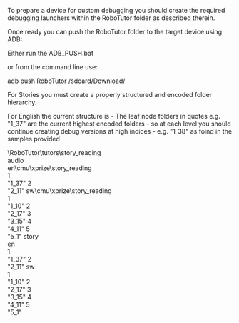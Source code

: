 To prepare a device for custom debugging you should create the required debugging launchers within the RoboTutor folder as described therein.

Once ready you can push the RoboTutor folder to the target device using ADB:

Either run the ADB_PUSH.bat 

or from the command line use:

adb push RoboTutor /sdcard/Download/


For Stories you must create a properly structured and encoded folder hierarchy.

For English the current structure is - The leaf node folders in quotes e.g. "1_37" are the current highest encoded folders - so at each level you should continue creating debug versions at high indices - e.g. "1_38"  as foind in the samples provided

\RoboTutor\tutors\story_reading\
								audio\
										en\cmu\xprize\story_reading\
																	1\
																		"1_37"
																	2\
																		"2_11"
										sw\cmu\xprize\story_reading\
																	1\
																		"1_10"
																	2\
																		"2_17"
																	3\
																		"3_15"
																	4\
																		"4_11"
																	5\
																		"5_1"
								story\
										en\
											1\
												"1_37"
											2\
												"2_11"
										sw\
											1\
												"1_10"
											2\
												"2_17"
											3\
												"3_15"
											4\
												"4_11"
											5\
												"5_1"											